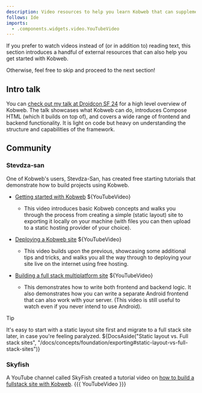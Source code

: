 ```yaml
---
description: Video resources to help you learn Kobweb that can supplement this guide (especially for visual learners).
follows: Ide
imports:
  - .components.widgets.video.YouTubeVideo
---
```


If you prefer to watch videos instead of (or in addition to) reading text, this section introduces a handful of
external resources that can also help you get started with Kobweb.

Otherwise, feel free to skip and proceed to the next section!

## Intro talk

You
can [check out my talk at Droidcon SF 24](https://www.droidcon.com/2024/07/17/kobwebcreating-websites-in-kotlin-leveraging-compose-html/)
for a high level overview of Kobweb. The talk showcases what Kobweb can do, introduces Compose HTML (which it builds
on top of), and covers a wide range of frontend and backend functionality. It is light on code but heavy on
understanding the structure and capabilities of the framework.

## Community

### Stevdza-san

One of Kobweb's users, Stevdza-San, has created free starting tutorials that demonstrate how to build projects using
Kobweb.

* [Getting started with Kobweb](https://www.youtube.com/watch?v=F5B-CxJTKlg)
    ${YouTubeVideo}
    * This video introduces basic Kobweb concepts and walks you through the process from creating a simple
      (static layout) site to exporting it locally on your machine (with files you can then upload to a static hosting
      provider of your choice).
  
* [Deploying a Kobweb site](https://www.youtube.com/watch?v=ciAqQPThXn0)
    ${YouTubeVideo}
    * This video builds upon the previous, showcasing some additional tips and tricks, and walks you all the way through
      to deploying your site live on the internet using free hosting.

* [Building a full stack multiplatform site](https://www.youtube.com/watch?v=zcrY0qayWF4)
    ${YouTubeVideo}
    * This demonstrates how to write both frontend and backend logic. It also demonstrates how you can write a separate
      Android frontend that can also work with your server. (This video is still useful to watch even if you never
      intend to use Android).

> [!TIP]
> It's easy to start with a static layout site first and migrate to a full stack site later, in case you're feeling
> paralyzed. ${DocsAside("Static layout vs. Full stack sites", "/docs/concepts/foundation/exporting#static-layout-vs-full-stack-sites")}

### Skyfish

A YouTube channel called SkyFish created a tutorial video
on [how to build a fullstack site with Kobweb](https://www.youtube.com/watch?v=VVNq6yovU_0).
{{{ YouTubeVideo }}}